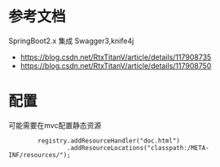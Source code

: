 # 参考文档
SpringBoot2.x 集成 Swagger3,knife4j
- https://blog.csdn.net/RtxTitanV/article/details/117908735
- https://blog.csdn.net/RtxTitanV/article/details/117908750

# 配置
可能需要在mvc配置静态资源
```
        registry.addResourceHandler("doc.html")
                .addResourceLocations("classpath:/META-INF/resources/");
```